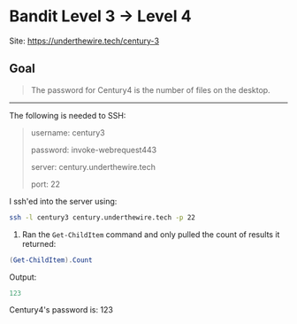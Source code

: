 # Bandit Level 3 → Level 4

Site: https://underthewire.tech/century-3
## Goal
> The password for Century4 is the number of files on the desktop.
-----------------

The following is needed to SSH:
> username: century3
> 
> password: invoke-webrequest443
> 
> server: century.underthewire.tech
> 
> port: 22

I ssh'ed into the server using:
```bash
ssh -l century3 century.underthewire.tech -p 22
```
1. Ran the `Get-ChildItem` command and only pulled the count of results it returned:
```powershell
(Get-ChildItem).Count
```
Output:
```powershell
123
```
Century4's password is: 123
